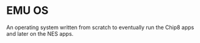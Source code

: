 # EMU OS

An operating system written from scratch to eventually run the Chip8 apps and later on the NES apps.